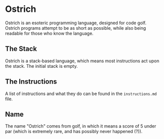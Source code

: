 # Ostrich

Ostrich is an esoteric programming language, designed for code golf. Ostrich programs attempt to be as short as possible, while also being readable for those who know the language.

## The Stack

Ostrich is a stack-based language, which means most instructions act upon the stack. The initial stack is empty.

## The Instructions

A list of instructions and what they do can be found in the `instructions.md` file.

## Name

The name "Ostrich" comes from golf, in which it means a score of 5 under par (which is extremely rare, and has possibly never happened (?)).

